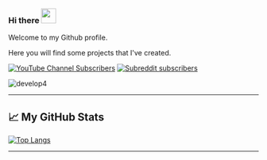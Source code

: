 ### Hi there <img src="https://raw.githubusercontent.com/MartinHeinz/MartinHeinz/master/wave.gif" width="30px">

Welcome to my Github profile.

Here you will find some projects that I've created.

[![YouTube Channel Subscribers](https://img.shields.io/youtube/channel/subscribers/UC8butISFwT-Wl7EV0hUK0BQ?label=Favorite%20YT%3A%20FreeCodeCamp&style=for-the-badge)](https://www.youtube.com/c/Freecodecamp/videos) [![Subreddit subscribers](https://img.shields.io/reddit/subreddit-subscribers/privacy?label=Favorite%20Sub%3A%20r%2FPrivacy&style=for-the-badge)](https://www.reddit.com/r/privacy/)

![develop4](https://user-images.githubusercontent.com/40812568/113970920-4db84300-9827-11eb-9aa1-a4ad58acf001.png)

--------

## &#x1f4c8; My GitHub Stats

[![Top Langs](https://github-readme-stats.vercel.app/api/top-langs/?username=mbtrs&hide=java&theme=white&layout=compact)](https://github.com/anuraghazra/github-readme-stats)

---------

<!--
**mbtrs/mbtrs** is a ✨ _special_ ✨ repository because its `README.md` (this file) appears on your GitHub profile.

Here are some ideas to get you started:

- 🔭 I’m currently working on ...
- 🌱 I’m currently learning ...
- 👯 I’m looking to collaborate on ...
- 🤔 I’m looking for help with ...
- 💬 Ask me about ...
- 📫 How to reach me: ...
- 😄 Pronouns: ...
- ⚡ Fun fact: ...
-->
